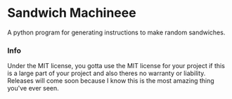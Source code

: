 # Sandwich Machineee
A python program for generating instructions to make random sandwiches.


### Info
Under the MIT license, you gotta use the MIT license for your project if this is a large part of your project and also theres no warranty or liability.
Releases will come soon because I know this is the most amazing thing you've ever seen.

